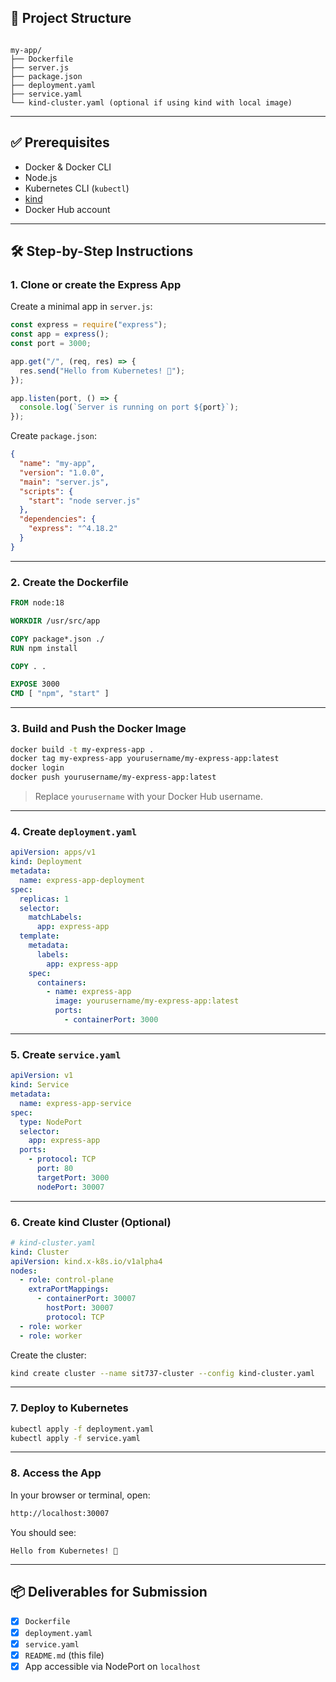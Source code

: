 ## 📁 Project Structure

```

my-app/
├── Dockerfile
├── server.js
├── package.json
├── deployment.yaml
├── service.yaml
└── kind-cluster.yaml (optional if using kind with local image)

```

---

## ✅ Prerequisites

- Docker & Docker CLI
- Node.js
- Kubernetes CLI (`kubectl`)
- [kind](https://kind.sigs.k8s.io/)
- Docker Hub account

---

## 🛠️ Step-by-Step Instructions

### 1. Clone or create the Express App

Create a minimal app in `server.js`:

```js
const express = require("express");
const app = express();
const port = 3000;

app.get("/", (req, res) => {
  res.send("Hello from Kubernetes! 🚀");
});

app.listen(port, () => {
  console.log(`Server is running on port ${port}`);
});
```

Create `package.json`:

```json
{
  "name": "my-app",
  "version": "1.0.0",
  "main": "server.js",
  "scripts": {
    "start": "node server.js"
  },
  "dependencies": {
    "express": "^4.18.2"
  }
}
```

---

### 2. Create the Dockerfile

```Dockerfile
FROM node:18

WORKDIR /usr/src/app

COPY package*.json ./
RUN npm install

COPY . .

EXPOSE 3000
CMD [ "npm", "start" ]
```

---

### 3. Build and Push the Docker Image

```bash
docker build -t my-express-app .
docker tag my-express-app yourusername/my-express-app:latest
docker login
docker push yourusername/my-express-app:latest
```

> Replace `yourusername` with your Docker Hub username.

---

### 4. Create `deployment.yaml`

```yaml
apiVersion: apps/v1
kind: Deployment
metadata:
  name: express-app-deployment
spec:
  replicas: 1
  selector:
    matchLabels:
      app: express-app
  template:
    metadata:
      labels:
        app: express-app
    spec:
      containers:
        - name: express-app
          image: yourusername/my-express-app:latest
          ports:
            - containerPort: 3000
```

---

### 5. Create `service.yaml`

```yaml
apiVersion: v1
kind: Service
metadata:
  name: express-app-service
spec:
  type: NodePort
  selector:
    app: express-app
  ports:
    - protocol: TCP
      port: 80
      targetPort: 3000
      nodePort: 30007
```

---

### 6. Create kind Cluster (Optional)

```yaml
# kind-cluster.yaml
kind: Cluster
apiVersion: kind.x-k8s.io/v1alpha4
nodes:
  - role: control-plane
    extraPortMappings:
      - containerPort: 30007
        hostPort: 30007
        protocol: TCP
  - role: worker
  - role: worker
```

Create the cluster:

```bash
kind create cluster --name sit737-cluster --config kind-cluster.yaml
```

---

### 7. Deploy to Kubernetes

```bash
kubectl apply -f deployment.yaml
kubectl apply -f service.yaml
```

---

### 8. Access the App

In your browser or terminal, open:

```bash
http://localhost:30007
```

You should see:

```
Hello from Kubernetes! 🚀
```

---

## 📦 Deliverables for Submission

- [x] `Dockerfile`
- [x] `deployment.yaml`
- [x] `service.yaml`
- [x] `README.md` (this file)
- [x] App accessible via NodePort on `localhost`
